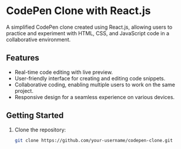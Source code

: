 # CodePen Clone with React.js

A simplified CodePen clone created using React.js, allowing users to practice and experiment with HTML, CSS, and JavaScript code in a collaborative environment.

## Features

- Real-time code editing with live preview.
- User-friendly interface for creating and editing code snippets.
- Collaborative coding, enabling multiple users to work on the same project.
- Responsive design for a seamless experience on various devices.

## Getting Started

1. Clone the repository:

   ```bash
   git clone https://github.com/your-username/codepen-clone.git
